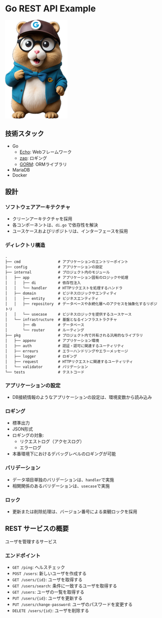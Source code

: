 # Go REST API Example

![logo](logo.png)

## 技術スタック

+ Go
    + [Echo](https://echo.labstack.com/): Webフレームワーク
    + [zap](https://github.com/uber-go/zap): ロギング
    + [GORM](https://gorm.io/ja_JP/): ORMライブラリ
+ MariaDB
+ Docker

## 設計

### ソフトウェアアーキテクチャ

+ クリーンアーキテクチャを採用
+ 各コンポーネントは、`di.go` で依存性を解決
+ ユースケースおよびリポジトリは、インターフェースを採用

### ディレクトリ構造

```shell
.
├── cmd                 # アプリケーションのエントリーポイント
├── config              # アプリケーションの設定
├── internal            # プロジェクト内のモジュール
│   ├── app             # アプリケーション固有のロジックや処理
│   │   ├── di          # 依存性注入
│   │   └── handler     # HTTPリクエストを処理するハンドラ
│   ├── domain          # ビジネスロジックやエンティティ
│   │   ├── entity      # ビジネスエンティティ
│   │   ├── repository  # データベースや永続化層へのアクセスを抽象化するリポジトリ
│   │   └── usecase     # ビジネスロジックを提供するユースケース
│   └── infrastructure  # 基盤となるインフラストラクチャ
│       ├── db          # データベース
│       └── router      # ルーティング
├── pkg                 # プロジェクト内で共有される汎用的なライブラリ
│   ├── appenv          # アプリケーション環境
│   ├── auth            # 認証・認可に関連するユーティリティ
│   ├── erreurs         # エラーハンドリングやエラーメッセージ
│   ├── logger          # ロギング
│   ├── request         # HTTPリクエストに関連するユーティリティ
│   └── validator       # バリデーション
└── tests               # テストコード
```

### アプリケーションの設定

+ DB接続情報のようなアプリケーションの設定は、環境変数から読み込み

### ロギング

+ 標準出力
+ JSON形式
+ ロギングの対象:
    + リクエストログ（アクセスログ）
    + エラーログ
+ 本番環境下におけるデバッグレベルのロギングが可能

### バリデーション

+ データ項目単独のバリデーションは、`handler`で実施
+ 相関関係のあるバリデーションは、`usecase`で実施

### ロック

+ 更新または削除処理は、バージョン番号による楽観ロックを採用

## REST サービスの概要

ユーザを管理するサービス

### エンドポイント

+ `GET /ping`: ヘルスチェック
+ `POST /users`: 新しいユーザを作成する
+ `GET /users/{id}`: ユーザを取得する
+ `GET /users/search`: 条件に一致するユーザを取得する
+ `GET /users`: ユーザの一覧を取得する
+ `PUT /users/{id}`: ユーザを更新する
+ `PUT /users/change-password`: ユーザのパスワードを変更する
+ `DELETE /users/{id}`: ユーザを削除する
